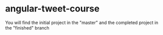 # angular-tweet-course

You will find the initial project in the "master" and the completed project in the "finished" branch
